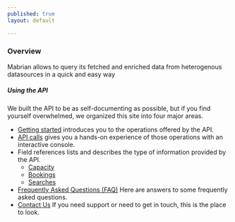 ```yaml
---
published: true
layout: default

---
```

### Overview 

Mabrian allows to query its fetched and enriched data from heterogenous datasources in a quick and easy way


##### Using the API
We built the API to be as self-documenting as possible, but if you find yourself overwhelmed, we organized this site into four major areas.

- [Getting started](getting_started.html) introduces you to the operations offered by the API.
- [API calls](console/) gives you a hands-on experience of those operations with an interactive console.
- Field references lists and describes the type of information provided by the API.
  - [Capacity](capacity_fields.html)
  - [Bookings](fields.html)
  - [Searches](fields.html)
- [Frequently Asked Questions (FAQ)](FAQ.html) Here are answers to some frequently asked questions.
- [Contact Us](contact_us.html) If you need support or need to get in touch, this is the place to look.


<body id="overview"></body>
